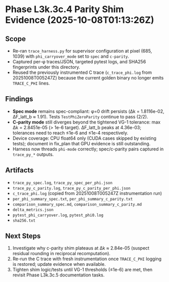 # Phase L3k.3c.4 Parity Shim Evidence (2025-10-08T01:13:26Z)

## Scope
- Re-ran `trace_harness.py` for supervisor configuration at pixel (685, 1039) with `phi_carryover_mode` set to `spec` and `c-parity`.
- Captured per-φ traces/JSON, targeted pytest logs, and SHA256 fingerprints under this directory.
- Reused the previously instrumented C trace (`c_trace_phi.log` from 20251008T005247Z) because the current golden binary no longer emits `TRACE_C_PHI` lines.

## Findings
- **Spec mode** remains spec-compliant: φ=0 drift persists (Δk = 1.8116e-02, ΔF_latt_b ≈ 1.91). Tests `TestPhiZeroParity` continue to pass (2/2).
- **C-parity mode** still diverges beyond the tightened VG-1 tolerance: max Δk = 2.8451e-05 (> 1e-6 target). ΔF_latt_b peaks at 4.36e-03; tolerances need to reach ≤1e-6 and ≤1e-4 respectively.
- Device coverage: CPU float64 only (CUDA cases skipped by existing tests); document in fix_plan that GPU evidence is still outstanding.
- Harness now threads `phi-mode` correctly; spec/c-parity pairs captured in `trace_py_*` outputs.

## Artifacts
- `trace_py_spec.log`, `trace_py_spec_per_phi.json`
- `trace_py_c_parity.log`, `trace_py_c_parity_per_phi.json`
- `c_trace_phi.log` (copied from 20251008T005247Z instrumentation run)
- `per_phi_summary_spec.txt`, `per_phi_summary_c_parity.txt`
- `comparison_summary_spec.md`, `comparison_summary_c_parity.md`
- `delta_metrics.json`
- `pytest_phi_carryover.log`, `pytest_phi0.log`
- `sha256.txt`

## Next Steps
1. Investigate why c-parity shim plateaus at Δk ≈ 2.84e-05 (suspect residual rounding in reciprocal recomputation).
2. Re-run the C trace with fresh instrumentation once `TRACE_C_PHI` logging is restored; update evidence when available.
3. Tighten shim logic/tests until VG-1 thresholds (≤1e-6) are met, then revisit Phase L3k.3c.5 documentation tasks.
